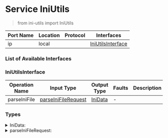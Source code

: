 # Service IniUtils

> from ini-utils import IniUtils

| Port Name | Location | Protocol | Interfaces |
| --- | --- | --- | --- |
| ip | local | | <a href='#IniUtilsInterface'>IniUtilsInterface</a> |

### List of Available Interfaces

### IniUtilsInterface

| Operation Name | Input Type | Output Type | Faults | Description |
| --- | --- | --- | --- | --- |
| parseIniFile | <a href="#parseIniFileRequest">parseIniFileRequest</a> | <a href='#IniData'>IniData</a> | - |  |


### Types

<details>
<summary><span id="IniData">IniData: 
</span>
</summary>

##### Type Declaration
<pre>
void
</pre>
</details>
<details>
<summary><span id="parseIniFileRequest">parseIniFileRequest: 
</span>
</summary>

##### Type Declaration
<pre>
string &#123;
&nbsp;&nbsp;charset[0,1]: string // 
&#125;
</pre>
</details>
